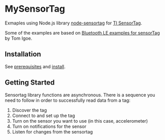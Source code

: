 # MySensorTag

Exmaples using Node.js library [node-sensortag][1] for [TI SensorTag][2]. 

Some of the examples are based on [Bluetooth LE examples for sensorTag][3] by Tom Igoe.

## Installation

See [prerequisites][4] and [install][5].

## Getting Started

Sensortag library functions are asynchronous. There is a sequence you need to follow in order to successfully read data from a tag:

1. Discover the tag
2. Connect to and set up the tag
3. Turn on the sensor you want to use (in this case, accelerometer)
4. Turn on notifications for the sensor
5. Listen for changes from the sensortag


[1]: https://github.com/sandeepmistry/node-sensortag
[2]: http://www.ti.com/ww/en/wireless_connectivity/sensortag2015/
[3]: https://github.com/tigoe/BluetoothLE-Examples/tree/master/sensorTag
[4]: https://github.com/sandeepmistry/node-sensortag#prerequisites
[5]: https://github.com/sandeepmistry/node-sensortag#install